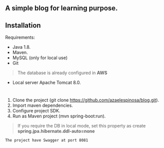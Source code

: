 ## A simple blog for learning purpose.
## Installation

Requirements:

- Java 1.8.
- Maven.
- MySQL (only for local use)
- Git
 > The database is already configured in **AWS**
- Local server Apache Tomcat 8.0.



#

1. Clone the project (git clone https://github.com/azaelespinosa/blog.git).
2. Import maven dependencies. 
3. Configure project SDK.
2. Run as Maven project (mvn spring-boot:run).

> If you require the DB in local mode, set this property as create **spring.jpa.hibernate.ddl-auto=none**



```mermaid
The project have Swagger at port 8081
```
